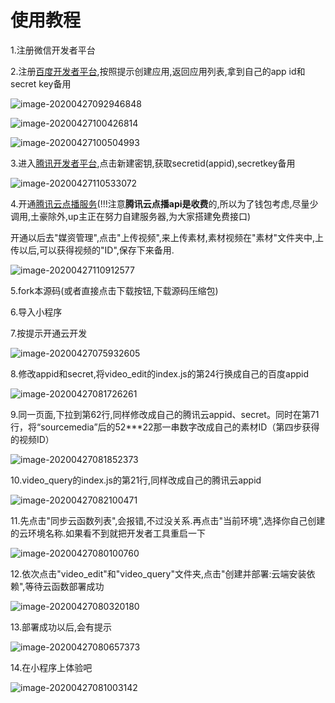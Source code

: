 # 使用教程

1.注册微信开发者平台

2.注册[百度开发者平台](https://console.bce.baidu.com/ai/#/ai/speech/overview/index),按照提示创建应用,返回应用列表,拿到自己的app id和secret key备用

![image-20200427092946848](images/image-20200427092946848.png)

![image-20200427100426814](images/image-20200427100426814.png)

![image-20200427100504993](images/image-20200427100504993.png)

3.进入[腾讯开发者平台](https://console.cloud.tencent.com/cam/capi),点击新建密钥,获取secretid(appid),secretkey备用

![image-20200427110533072](images/image-20200427110533072.png)

4.开通[腾讯云点播服务](https://console.cloud.tencent.com/vod/media)(!!!注意**腾讯云点播api是收费**的,所以为了钱包考虑,尽量少调用,土豪除外,up主正在努力自建服务器,为大家搭建免费接口)

开通以后去"媒资管理",点击"上传视频",来上传素材,素材视频在"素材"文件夹中,上传以后,可以获得视频的"ID",保存下来备用.

![image-20200427110912577](images/image-20200427110912577.png)

5.fork本源码(或者直接点击下载按钮,下载源码压缩包)

6.导入小程序

7.按提示开通云开发

![image-20200427075932605](images/image-20200427075932605.png)

8.修改appid和secret,将video_edit的index.js的第24行换成自己的百度appid

![image-20200427081726261](images/image-20200427081726261.png)

9.同一页面,下拉到第62行,同样修改成自己的腾讯云appid、secret。同时在第71行，将“sourcemedia”后的52***22那一串数字改成自己的素材ID（第四步获得的视频ID）

![image-20200427081852373](images/image-20200427081852373.png)

10.video_query的index.js的第21行,同样改成自己的腾讯云appid

![image-20200427082100471](images/image-20200427082100471.png)

11.先点击"同步云函数列表",会报错,不过没关系.再点击"当前环境",选择你自己创建的云环境名称.如果看不到就把开发者工具重启一下

![image-20200427080100760](images/image-20200427080100760.png)

12.依次点击"video_edit"和"video_query"文件夹,点击"创建并部署:云端安装依赖",等待云函数部署成功

![image-20200427080320180](images/image-20200427080320180.png)

13.部署成功以后,会有提示

![image-20200427080657373](images/image-20200427080657373.png)

14.在小程序上体验吧

![image-20200427081003142](images/image-20200427081003142.png)